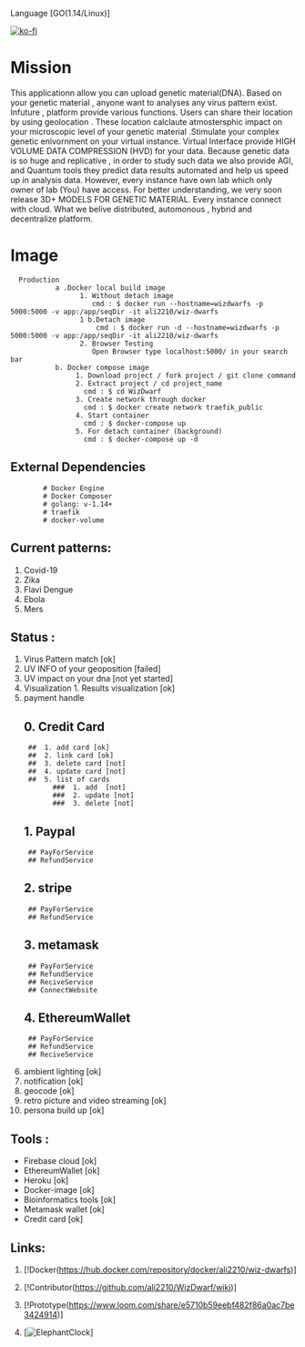  Language [GO(1.14/Linux)]
 
 [![ko-fi](https://www.ko-fi.com/img/githubbutton_sm.svg)](https://ko-fi.com/H2H22YW0G)


# Mission
This applicationn allow you can upload  genetic material(DNA). Based on your genetic material , anyone want to analyses any virus pattern exist. Infuture , platform provide various functions. Users can share their location by using geolocation . These location calclaute atmostersphic impact on your microscopic level of your genetic material .Stimulate your complex genetic enivornment on your virtual instance. Virtual Interface provide HIGH VOLUME DATA COMPRESSION (HVD) for your data. Because genetic data is so huge and replicative , in order to study such data we also provide AGI, and Quantum tools they predict data results automated and help us speed up in analysis data. However, every instance have own lab which only owner of lab (You) have access. For better understanding, we very soon release 3D+ MODELS FOR GENETIC MATERIAL. Every instance connect with cloud. What we belive distributed, automonous , hybrid and decentralize platform. 

 # Image
 
      Production
               a .Docker local build image
                     1. Without detach image
                        cmd : $ docker run --hostname=wizdwarfs -p 5000:5000 -v app:/app/seqDir -it ali2210/wiz-dwarfs
                     1 b.Detach image  
                         cmd : $ docker run -d --hostname=wizdwarfs -p 5000:5000 -v app:/app/seqDir -it ali2210/wiz-dwarfs
                     2. Browser Testing
                        Open Browser type localhost:5000/ in your search bar
               b. Docker compose image
                    1. Download project / fork project / git clone command  
                    2. Extract project / cd project_name
                      cmd : $ cd WizDwarf
                    3. Create network through docker
                      cmd : $ docker create network traefik_public 
                    4. Start container
                      cmd : $ docker-compose up
                    5. For detach container (background)
                      cmd : $ docker-compose up -d

 ## External Dependencies
            
            # Docker Engine
            # Docker Composer
            # golang: v-1.14+
            # traefik
            # docker-volume

## Current patterns:
1. Covid-19
2. Zika
3. Flavi Dengue
4. Ebola
5. Mers
       
## Status : 
1. Virus Pattern match [ok]
2. UV INFO of your geoposition [failed]
3. UV impact on your dna [not yet started]
4. Visualization 
       1. Results visualization [ok]
5. payment handle
     ## 0. Credit Card
        ##  1. add card [ok]
        ##  2. link card [ok]
        ##  3. delete card [not]
        ##  4. update card [not]
        ##  5. list of cards 
              ###  1. add  [not]
              ###  2. update [not]
              ###  3. delete [not]
     ## 1. Paypal 
        ## PayForService
        ## RefundService
     ## 2. stripe
        ## PayForService
        ## RefundService
     ## 3. metamask
        ## PayForService
        ## RefundService
        ## ReciveService
        ## ConnectWebsite
     ## 4. EthereumWallet
        ## PayForService
        ## RefundService
        ## ReciveService
6. ambient lighting [ok]
7.  notification [ok]
8. geocode  [ok]
9. retro picture and video streaming [ok]
10. persona build up [ok]

## Tools :
- Firebase cloud [ok]
- EthereumWallet [ok]
- Heroku [ok]
- Docker-image [ok]
- Bioinformatics tools [ok]
- Metamask wallet [ok]
- Credit card [ok]

## Links:
 1. [!Docker(https://hub.docker.com/repository/docker/ali2210/wiz-dwarfs)]

 2. [!Contributor(https://github.com/ali2210/WizDwarf/wiki)]

 3. [!Prototype(https://www.loom.com/share/e5710b59eebf482f86a0ac7be3424914)]

 4.  [![ElephantClock](https://upload.wikimedia.org/wikipedia/commons/7/76/Al-jazari_elephant_clock.png)]


